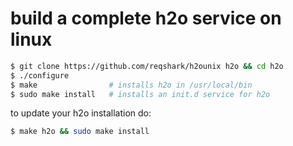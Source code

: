 # build a complete h2o service on linux

```sh
$ git clone https://github.com/reqshark/h2ounix h2o && cd h2o
$ ./configure
$ make                # installs h2o in /usr/local/bin
$ sudo make install   # installs an init.d service for h2o
```

to update your h2o installation do:
```sh
$ make h2o && sudo make install
```
